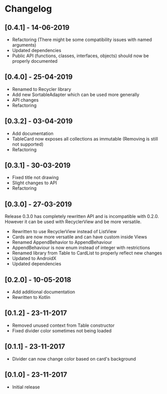 # Changelog

## [0.4.1] - 14-06-2019

- Refactoring (There might be some compatibility issues with named arguments)
- Updated dependencies
- Public API (functions, classes, interfaces, objects) should now be properly documented

## [0.4.0] - 25-04-2019

- Renamed to Recycler library
- Add new SortableAdapter which can be used more generally
- API changes
- Refactoring

## [0.3.2] - 03-04-2019

- Add documentation
- TableCard now exposes all collections as immutable (Removing is still not supported)
- Refactoring

## [0.3.1] - 30-03-2019

- Fixed title not drawing
- Slight changes to API
- Refactoring


## [0.3.0] - 27-03-2019

Release 0.3.0 has completely rewritten API and is incompatible with 0.2.0. However it can be used with RecyclerView and be more versatile.

- Rewritten to use RecyclerView instead of ListView
- Cards are now more versatile and can have custom inside Views
- Renamed AppendBehavior to AppendBehaviour
- AppendBehaviour is now enum instead of integer with restrictions
- Renamed library from Table to CardList to properly reflect new changes
- Updated to AndroidX
- Updated dependencies


## [0.2.0] - 10-05-2018

- Add additional documentation
- Rewritten to Kotlin

## [0.1.2] - 23-11-2017

- Removed unused context from Table constructor
- Fixed divider color sometimes not being loaded

## [0.1.1] - 23-11-2017

- Divider can now change color based on card's background

## [0.1.0] - 23-11-2017

- Initial release